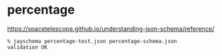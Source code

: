 
# percentage

https://spacetelescope.github.io/understanding-json-schema/reference/

```npm i jayschema -g
% jayschema percentage-test.json percentage-schema.json
validation OK
```

